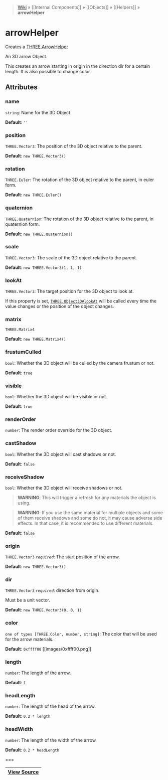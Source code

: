 > [Wiki](Home) » [[Internal Components]] » [[Objects]] » [[Helpers]] » **arrowHelper**

# arrowHelper

Creates a [THREE.ArrowHelper](https://threejs.org/docs/#api/helpers/ArrowHelper)

An 3D arrow Object.

This creates an arrow starting in origin in the direction dir for a certain length.
 It is also possible to change color.

## Attributes

### name
``` string ```: Name for the 3D Object.

**Default**: `''`

### position
``` THREE.Vector3 ```: The position of the 3D object relative to the parent.

**Default**: `new THREE.Vector3()`

### rotation
``` THREE.Euler ```: The rotation of the 3D object relative to the parent, in euler form.

**Default**: `new THREE.Euler()`

### quaternion
``` THREE.Quaternion ```: The rotation of the 3D object relative to the parent, in quaternion form.

**Default**: `new THREE.Quaternion()`

### scale
``` THREE.Vector3 ```: The scale of the 3D object relative to the parent.

**Default**: `new THREE.Vector3(1, 1, 1)`

### lookAt
``` THREE.Vector3 ```: The target position for the 3D object to look at.

If this property is set, [`THREE.Object3D#lookAt`](https://threejs.org/docs/#api/core/Object3D.lookAt) will be called every time the value changes or the position of the object changes.

### matrix
``` THREE.Matrix4 ```

**Default**: `new THREE.Matrix4()`

### frustumCulled
``` bool ```: Whether the 3D object will be culled by the camera frustum or not.

**Default**: `true`

### visible
``` bool ```: Whether the 3D object will be visible or not.

**Default**: `true`

### renderOrder
``` number ```: The render order override for the 3D object.

### castShadow
``` bool ```: Whether the 3D object will cast shadows or not.

**Default**: `false`

### receiveShadow
``` bool ```: Whether the 3D object will receive shadows or not.
> **WARNING**: This will trigger a refresh for any materials the object is using.

> **WARNING**: If you use the same material for multiple objects and some of them receive shadows and some do not, it may cause adverse side effects. In that case, it is recommended to use different materials.

**Default**: `false`

### origin
``` THREE.Vector3 ``` *``` required ```*: The start position of the arrow.

**Default**: `new THREE.Vector3()`

### dir
``` THREE.Vector3 ``` *``` required ```*: direction from origin.

Must be a unit vector.

**Default**: `new THREE.Vector3(0, 0, 1)`

### color
``` one of types [THREE.Color, number, string] ```: The color that will be used for the arrow materials.

**Default**: `0xffff00` [[images/0xffff00.png]]

### length
``` number ```: The length of the arrow.

**Default**: `1`

### headLength
``` number ```: The length of the head of the arrow.

**Default**: `0.2 * length`

### headWidth
``` number ```: The length of the width of the arrow.

**Default**: `0.2 * headLength`

===

|**[View Source](../blob/master/src/lib/descriptors/Object/Helper/ArrowHelperDescriptor.js)**|
 ---|
